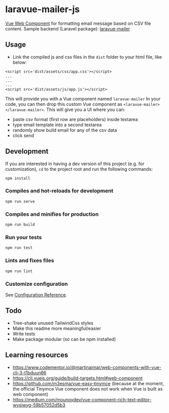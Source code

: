 # laravue-mailer-js

[Vue Web Component](https://cli.vuejs.org/guide/build-targets.html#web-component) for formatting email message based on CSV file content. Sample backend (Laravel package): [laravue-mailer](https://github.com/damms005/laravue-mailer)

## Usage

- Link the compiled js and css files in the `dist` folder to your html file, like below:

```
<script src='dist/assets/css/app.css'></script>
...
...
...
<script src='dist/assets/js/app.js'></script>
```

This will provide you with a Vue component named `laravue-mailer`
In your code, you can then drop this custom Vue component as `<laravue-mailer></laravue-mailer>`. This will give you a UI where you can:
- paste csv format (first row are placeholders) inside textarea
- type email template into a second textarea
- randomly show build email for any of the csv data
- click send


## Development

If you are interested in having a dev version of this project (e.g. for customization), `cd` to the project root and run the following commands:

```
npm install
```

### Compiles and hot-reloads for development

```
npm run serve
```

### Compiles and minifies for production

```
npm run build
```

### Run your tests

```
npm run test
```

### Lints and fixes files

```
npm run lint
```

### Customize configuration

See [Configuration Reference](https://cli.vuejs.org/config/).

## Todo

- Tree-shake unused TailwindCss styles
- Make this readme more meaningful/easier
- Write tests
- Make package modular (so can be npm installed)

## Learning resources

- https://www.codementor.io/@martinaimar/web-components-with-vue-cli-3-t1bduun66
- https://cli.vuejs.org/guide/build-targets.html#web-component
- https://github.com/m3esma/vue-easy-tinymce (because at the moment, the official Tinymce Vue component does not work when Vue is built as web component)
- https://medium.com/mounoydev/vue-component-rich-text-editor-wysiwyg-59b57052d5b3
